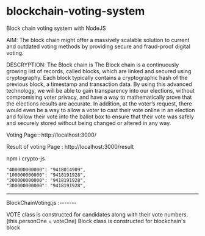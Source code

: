 # blockchain-voting-system
Block chain voting system with NodeJS 

AIM:
The block chain might offer a massively scalable solution to current and outdated voting methods by providing secure and fraud-proof digital voting.

DESCRYPTION:
The Block chain is The Block chain is a continuously growing list of records, called blocks, which are linked and secured using cryptography. Each block typically contains a cryptographic hash of the previous block, a timestamp and transaction data. By using this advanced technology, we will be able to gain transparency into our elections, without compromising voter privacy, and have a way to mathematically prove that the elections results are accurate. In addition, at the voter’s request, there would even be a way to allow a voter to cast their vote online in an election and follow their vote into the ballot box to ensure that their vote was safely and securely stored without being changed or altered in any way.


Voting Page :
http://localhost:3000/

Result of voting Page : 
http://localhost:3000/result


npm i crypto-js

	"400000000000": "9418014909",
  	"100000000000": "9418191928",
    "200000000000": "9418191928",
    "300000000000": "9418191928",
----------------------------------------
BlockChainVoting.js :-------

VOTE class is constructed for candidates along with their vote numbers.
(this.personOne = voteOne)
Block class is constructed for blockchain's block
